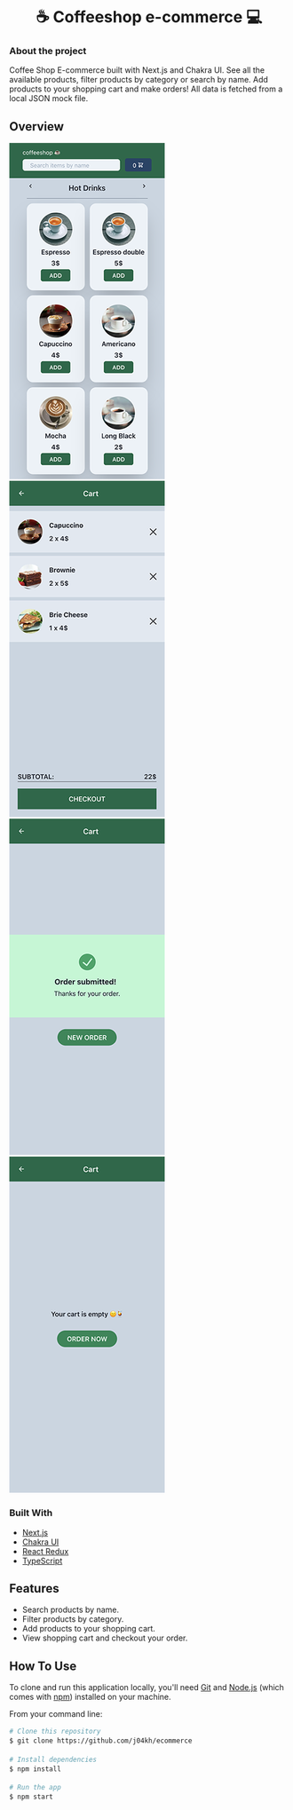 <h1 align="center">☕ Coffeeshop e-commerce 💻 </h1>

### About the project

Coffee Shop E-commerce built with Next.js and Chakra UI.
See all the available products, filter products by category or search by name.
Add products to your shopping cart and make orders!
All data is fetched from a local JSON mock file.

## Overview

![home](src/assets/screenshots/home.png?raw=true)
![cart](src/assets/screenshots/cart.png?raw=true)
![checkout](src/assets/screenshots/checkout.png?raw=true)
![emptyCart](src/assets/screenshots/empty_cart.png?raw=true)

### Built With

- [Next.js](https://nextjs.org/)
- [Chakra UI](https://chakra-ui.com/)
- [React Redux](https://react-redux.js.org/)
- [TypeScript](https://www.typescriptlang.org/)

## Features

- Search products by name.
- Filter products by category.
- Add products to your shopping cart.
- View shopping cart and checkout your order.

## How To Use

To clone and run this application locally, you'll need [Git](https://git-scm.com) and [Node.js](https://nodejs.org/en/download/) (which comes with [npm](http://npmjs.com)) installed on your machine.

From your command line:

```bash
# Clone this repository
$ git clone https://github.com/j04kh/ecommerce

# Install dependencies
$ npm install

# Run the app
$ npm start
```
